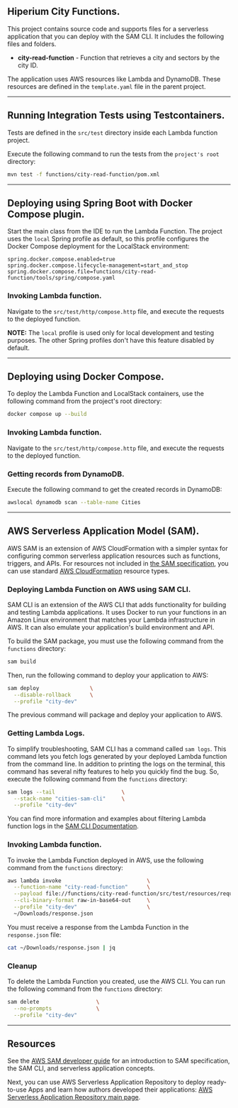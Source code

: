 ## Hiperium City Functions.

This project contains source code and supports files for a serverless application that you can deploy with the SAM CLI.
It includes the following files and folders.

- **city-read-function** - Function that retrieves a city and sectors by the city ID.

The application uses AWS resources like Lambda and DynamoDB.
These resources are defined in the `template.yaml` file in the parent project.


---
## Running Integration Tests using Testcontainers.
Tests are defined in the `src/test` directory inside each Lambda function project.

Execute the following command to run the tests from the `project's root` directory:
```bash
mvn test -f functions/city-read-function/pom.xml
```

---
## Deploying using Spring Boot with Docker Compose plugin.
Start the main class from the IDE to run the Lambda Function.
The project uses the `local` Spring profile as default, so this profile configures the Docker Compose deployment 
for the LocalStack environment:

```properties
spring.docker.compose.enabled=true
spring.docker.compose.lifecycle-management=start_and_stop
spring.docker.compose.file=functions/city-read-function/tools/spring/compose.yaml
```

### Invoking Lambda function.
Navigate to the `src/test/http/compose.http` file, and execute the requests
to the deployed function.

**NOTE:** The `local` profile is used only for local development and testing purposes.
The other Spring profiles don't have this feature disabled by default.


---
## Deploying using Docker Compose.
To deploy the Lambda Function and LocalStack containers, use the following command from the project's root directory:
```bash
docker compose up --build
```

### Invoking Lambda function.
Navigate to the `src/test/http/compose.http` file, and execute the requests
to the deployed function.

### Getting records from DynamoDB.
Execute the following command to get the created records in DynamoDB:
```bash
awslocal dynamodb scan --table-name Cities
```


---
## AWS Serverless Application Model (SAM).
AWS SAM is an extension of AWS CloudFormation with a simpler syntax for configuring common serverless application resources such as functions, triggers, and APIs.
For resources not included in [the SAM specification](https://github.com/awslabs/serverless-application-model/blob/master/versions/2016-10-31.md), you can use standard [AWS CloudFormation](https://docs.aws.amazon.com/AWSCloudFormation/latest/UserGuide/aws-template-resource-type-ref.html) resource types.

### Deploying Lambda Function on AWS using SAM CLI.
SAM CLI is an extension of the AWS CLI that adds functionality for building and testing Lambda applications.
It uses Docker to run your functions in an Amazon Linux environment that matches your Lambda infrastructure in AWS.
It can also emulate your application's build environment and API.

To build the SAM package, you must use the following command from the `functions` directory:
```bash
sam build
```

Then, run the following command to deploy your application to AWS:
```bash
sam deploy                \
  --disable-rollback      \
  --profile "city-dev"
```

The previous command will package and deploy your application to AWS.

### Getting Lambda Logs.
To simplify troubleshooting, SAM CLI has a command called `sam logs`.
This command lets you fetch logs generated by your deployed Lambda function from the command line.
In addition to printing the logs on the terminal, this command has several nifty features to help you quickly find the bug.
So, execute the following command from the `functions` directory:

```bash
sam logs --tail                     \
  --stack-name "cities-sam-cli"     \
  --profile "city-dev"
```

You can find more information and examples about filtering Lambda function logs in the [SAM CLI Documentation](https://docs.aws.amazon.com/serverless-application-model/latest/developerguide/serverless-sam-cli-logging.html).

### Invoking Lambda function.
To invoke the Lambda Function deployed in AWS, use the following command from the `functions` directory:
```bash
aws lambda invoke                           \
  --function-name "city-read-function"      \
  --payload file://functions/city-read-function/src/test/resources/requests/valid/lambda-valid-id-request.json \
  --cli-binary-format raw-in-base64-out     \
  --profile "city-dev"                      \
  ~/Downloads/response.json
```

You must receive a response from the Lambda Function in the `response.json` file:
```bash
cat ~/Downloads/response.json | jq
```

### Cleanup
To delete the Lambda Function you created, use the AWS CLI. 
You can run the following command from the `functions` directory:
```bash
sam delete                  \
  --no-prompts              \
  --profile "city-dev"
```


---
## Resources
See the [AWS SAM developer guide](https://docs.aws.amazon.com/serverless-application-model/latest/developerguide/what-is-sam.html) for an introduction to SAM specification, the SAM CLI, and serverless application concepts.

Next, you can use AWS Serverless Application Repository to deploy ready-to-use Apps and learn how authors developed their applications:
[AWS Serverless Application Repository main page](https://aws.amazon.com/serverless/serverlessrepo/).
